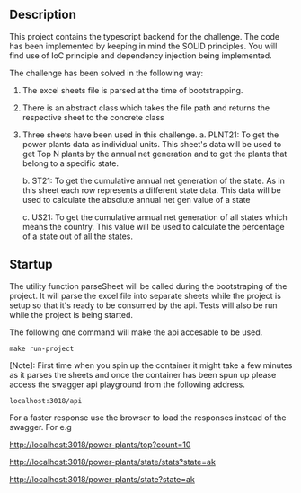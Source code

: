 ## Description

This project contains the typescript backend for the challenge. The code has been implemented by keeping
in mind the SOLID principles. You will find use of IoC principle and dependency injection being implemented.

The challenge has been solved in the following way:

1. The excel sheets file is parsed at the time of bootstrapping.
2. There is an abstract class which takes the file path and returns the respective sheet to the concrete class
3. Three sheets have been used in this challenge.
   a. PLNT21: To get the power plants data as individual units. This sheet's data will be used to get Top N plants by the annual net generation and to get the plants that belong to a specific state.

   b. ST21: To get the cumulative annual net generation of the state. As in this sheet each row represents a different state data. This data will be used to calculate the absolute annual net gen value of a state

   c. US21: To get the cumulative annual net generation of all states which means the country. This value will be used to calculate the percentage of a state out of all the states.

## Startup

The utility function parseSheet will be called during the bootstraping of the project. It will parse the excel file into separate sheets while the project is setup so that it's ready to be consumed by the api. Tests will also be run while the project is being started.

The following one command will make the api accesable to be used.

```
make run-project
```

[Note]: First time when you spin up the container it might take a few minutes as it parses the sheets and
once the container has been spun up please access the swagger api playground from the following address.

`localhost:3018/api`

For a faster response use the browser to load the responses instead of the swagger.
For e.g

[http://localhost:3018/power-plants/top?count=10](http://localhost:3018/power-plants/top?count=10)

[http://localhost:3018/power-plants/state/stats?state=ak](http://localhost:3018/power-plants/state/stats?state=ak)

[http://localhost:3018/power-plants/state?state=ak](http://localhost:3018/power-plants/state?state=ak)

